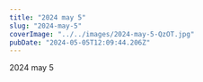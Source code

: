 ```yaml
---
title: "2024 may 5"
slug: "2024-may-5"
coverImage: "../../images/2024-may-5-QzOT.jpg"
pubDate: "2024-05-05T12:09:44.206Z"
---
```


2024 may 5
